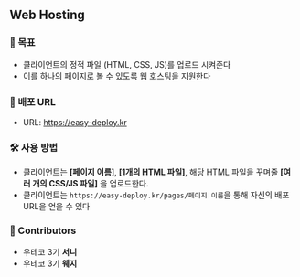## Web Hosting

### 🎯 목표
- 클라이언트의 정적 파일 (HTML, CSS, JS)를 업로드 시켜준다
- 이를 하나의 페이지로 볼 수 있도록 웹 호스팅을 지원한다

### 🎁 배포 URL
- URL: https://easy-deploy.kr

### 🛠 사용 방법
- 클라이언트는 **[페이지 이름]**, **[1개의 HTML 파일]**, 해당 HTML 파일을 꾸며줄 __[여러 개의 CSS/JS 파일]__ 을 업로드한다. 
- 클라이언트는 `https://easy-deploy.kr/pages/페이지 이름`을 통해 자신의 배포 URL을 얻을 수 있다

### 🙌 Contributors
- 우테코 3기 **서니**
- 우테코 3기 **웨지**
